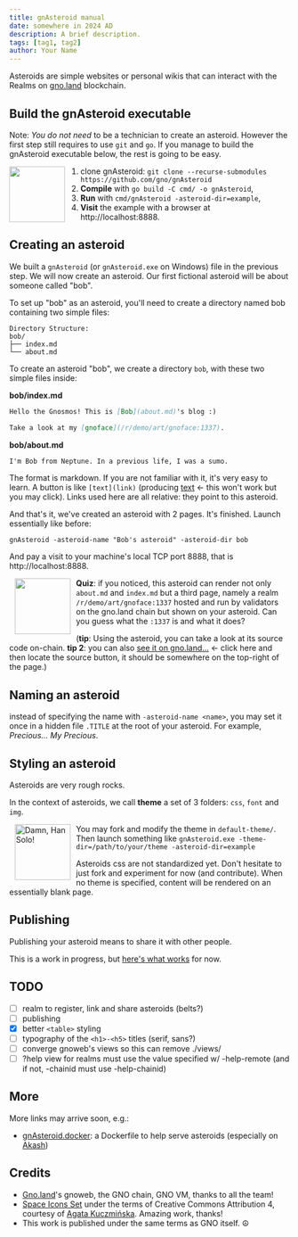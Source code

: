 ```yaml
---
title: gnAsteroid manual
date: somewhere in 2024 AD
description: A brief description.
tags: [tag1, tag2]
author: Your Name
---
```


Asteroids are simple websites or personal wikis that can interact with the Realms on [gno.land](https://gno.land) blockchain. 

## Build the gnAsteroid executable

Note: *You do not need* to be a technician to create an asteroid. However the first step still requires to use `git` and `go`. If you manage to build the gnAsteroid executable below, the rest is going to be easy.

<img src=svg/colored-outlined/space-rover-2.svg width=100 align=left style="padding-right: 25px;" />

1. clone gnAsteroid: `git clone --recurse-submodules https://github.com/gno/gnAsteroid`
2. **Compile** with `go build -C cmd/ -o gnAsteroid`,
3. **Run** with `cmd/gnAsteroid -asteroid-dir=example`, 
4. **Visit** the example with a browser at http://localhost:8888.

## Creating an asteroid

We built a `gnAsteroid` (or `gnAsteroid.exe` on Windows) file in the previous step. We will now create
an asteroid. Our first fictional asteroid will be about someone called "bob".

To set up "bob" as an asteroid, you'll need to
 create a directory named bob containing two
 simple files:

```plaintext
Directory Structure:
bob/
├── index.md
└── about.md
```

To create an asteroid "bob", we create a directory `bob`, 
with these two simple files inside:

**bob/index.md**
```md
Hello the Gnosmos! This is [Bob](about.md)'s blog :)

Take a look at my [gnoface](/r/demo/art/gnoface:1337).
```

**bob/about.md**
```md
I'm Bob from Neptune. In a previous life, I was a sumo.
```

The format is markdown. If you are not familiar with it, it's very easy to learn.
A button is like `[text](link)` (producing [text](link) ← this won't work but you may click). 
Links used here are all relative: they point to this asteroid.

And that's it, we've created an asteroid with 2 pages. It's finished. 
Launch essentially like before:

`gnAsteroid -asteroid-name "Bob's asteroid" -asteroid-dir bob`

And pay a visit to your machine's local TCP port 8888, that is http://localhost:8888.

<img src=svg/colored-outlined/telescope.svg hspace=10 width=100 align=left />

**Quiz**: if you noticed, this asteroid can render not only
`about.md` and `index.md` but a third page, namely a realm 
`/r/demo/art/gnoface:1337` hosted and run by validators on the gno.land chain but 
shown on your asteroid. Can you guess what the `:1337` is and what it does? 

(**tip**: Using the asteroid, you can take a look at its source code on-chain. **tip 2**: you can also [see it on gno.land...](http://gno.land/r/demo/art/gnoface:1337) ← click here and then locate the source button, it should be somewhere on the top-right of the page.)

## Naming an asteroid

instead of specifying the name with `-asteroid-name <name>`, you may set it 
once in a hidden file `.TITLE` at the root of your asteroid. For example, *Precious... My Precious*.

## Styling an asteroid

Asteroids are very rough rocks.

In the context of asteroids, we call **theme** a set 
of 3 folders: `css`, `font` and `img`. 

<style type="text/css">
img#really:hover { 
    content:url("svg/colored-outlined/chewbacca.svg"); 
}
</style>
<img id=really title="Damn, Han Solo!" src=svg/colored-outlined/darth-vader.svg hspace=10 width=100 align=left />

You may fork and modify the theme in `default-theme/`.  Then launch something like `gnAsteroid.exe -theme-dir=/path/to/your/theme -asteroid-dir=example`

Asteroids css are not standardized yet. Don't hesitate to just fork and experiment for now (and contribute).  When no theme is specified, content will be rendered on an essentially blank page.

## Publishing

Publishing your asteroid means to share it with other people. 

This is a work in progress, but [here's what works](publishing/) for now.

## TODO

- [ ] realm to register, link and share asteroids (belts?)
- [ ] publishing
- [x] better `<table>` styling
- [ ] typography of the `<h1>-<h5>` titles (serif, sans?)
- [ ] converge gnoweb's views so this can remove ./views/
- [ ] ?help view for realms must use the value specified w/ -help-remote (and if not, -chainid must use -help-chainid)

## More 

More links may arrive soon, e.g.:

* [gnAsteroid.docker](https://github.com/gnAsteroid/gnAsteroid.docker): a Dockerfile to help serve asteroids (especially on [Akash](https://console.akash.network))

## Credits

- [Gno.land](https://gno.land)'s gnoweb, the GNO chain, GNO VM, thanks to all the team!
- [Space Icons Set](https://iconduck.com/sets/space-icons-set) under the terms of Creative Commons Attribution 4, courtesy of [Agata Kuczmińska](https://iconduck.com/designers/agata-kuczminska). Amazing work, thanks!
- This work is published under the same terms as GNO itself. ☮ 

